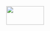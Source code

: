 <a href="https://mynickname.com/Atmosfera">
<img width="100" height="50" src="https://mynickname.com/img.php?id=1717163&sert=1">
</a>

